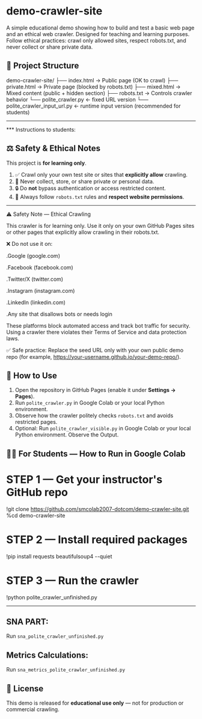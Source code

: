 # demo-crawler-site
A simple educational demo showing how to build and test a basic web page and an ethical web crawler. Designed for teaching and learning purposes. Follow ethical practices: crawl only allowed sites, respect robots.txt, and never collect or share private data.


## 🚀 Project Structure

demo-crawler-site/ ├── index.html        → Public page (OK to crawl) ├── private.html      → Private page (blocked by robots.txt) ├── mixed.html        → Mixed content (public + hidden section) ├── robots.txt        → Controls crawler behavior └── polite_crawler.py                 ← fixed URL version
└── polite_crawler_input_url.py       ← runtime input version (recommended for students)

---




*** Instructions to students:
## ⚖️ Safety & Ethical Notes

This project is **for learning only**.

1. ✅ Crawl only your own test site or sites that **explicitly allow** crawling.  
2. 🚫 Never collect, store, or share private or personal data.  
3. 🔒 Do **not** bypass authentication or access restricted content.  
4. 🤖 Always follow `robots.txt` rules and **respect website permissions**.  

---

⚠️ Safety Note — Ethical Crawling

This crawler is for learning only. Use it only on your own GitHub Pages sites or other pages that explicitly allow crawling in their robots.txt.

❌ Do not use it on:

.Google (google.com)

.Facebook (facebook.com)

.Twitter/X (twitter.com)

.Instagram (instagram.com)

.LinkedIn (linkedin.com)

.Any site that disallows bots or needs login


These platforms block automated access and track bot traffic for security. Using a crawler there violates their Terms of Service and data protection laws.

✅ Safe practice:
Replace the seed URL only with your own public demo repo (for example,
https://your-username.github.io/your-demo-repo/).




## 🧭 How to Use

1. Open the repository in GitHub Pages (enable it under **Settings → Pages**).  
2. Run `polite_crawler.py` in Google Colab or your local Python environment.  
3. Observe how the crawler politely checks `robots.txt` and avoids restricted pages.
4. Optional: Run `polite_crawler_visible.py` in Google Colab or your local Python environment. Observe the Output.

## 🧑‍🎓 For Students — How to Run in Google Colab

# STEP 1 — Get your instructor's GitHub repo
!git clone https://github.com/smcolab2007-dotcom/demo-crawler-site.git
%cd demo-crawler-site

# STEP 2 — Install required packages
!pip install requests beautifulsoup4 --quiet

# STEP 3 — Run the crawler
!python polite_crawler_unfinished.py

---
## SNA PART:
 Run `sna_polite_crawler_unfinished.py`

## Metrics Calculations:
 Run `sna_metrics_polite_crawler_unfinished.py`

## 📘 License

This demo is released for **educational use only** — not for production or commercial crawling.
